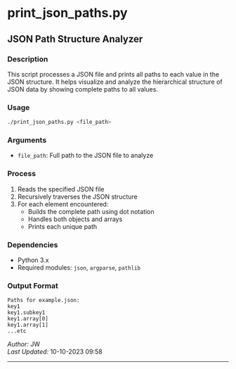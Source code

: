 # print_json_paths.py

## JSON Path Structure Analyzer

### Description
This script processes a JSON file and prints all paths to each value in the JSON structure. It helps visualize and analyze the hierarchical structure of JSON data by showing complete paths to all values.

### Usage
```bash
./print_json_paths.py <file_path>
```

### Arguments
- `file_path`: Full path to the JSON file to analyze

### Process
1. Reads the specified JSON file
2. Recursively traverses the JSON structure
3. For each element encountered:
   - Builds the complete path using dot notation
   - Handles both objects and arrays
   - Prints each unique path

### Dependencies
- Python 3.x
- Required modules: `json`, `argparse`, `pathlib`

### Output Format
```
Paths for example.json:
key1
key1.subkey1
key1.array[0]
key1.array[1]
...etc
```

*Author:* JW  
*Last Updated:* 10-10-2023 09:58

---

